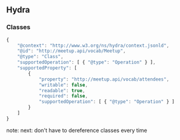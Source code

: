## Hydra

### Classes

``` js
{
    "@context": "http://www.w3.org/ns/hydra/context.jsonld",
    "@id": "http://meetup.api/vocab/Meetup",
    "@type": "Class",
    "supportedOperation": [ { "@type": "Operation" } ],
    "supportedProperty": [
        {
            "property": "http://meetup.api/vocab/attendees",
            "writable": false,
            "readable": true,
            "required": false,
            "supportedOperation": [ { "@type": "Operation" } ]
        }
    ]
}
```

note:
next: don't have to dereference classes every time